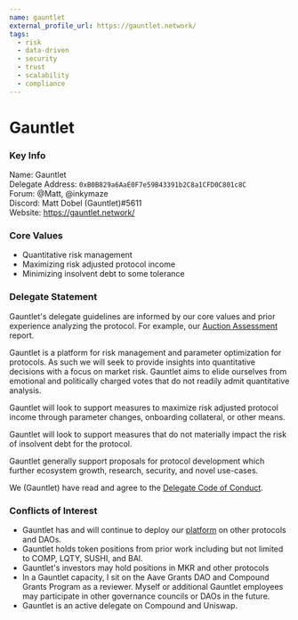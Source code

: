 ```yaml
---
name: gauntlet
external_profile_url: https://gauntlet.network/
tags:
  - risk
  - data-driven
  - security
  - trust
  - scalability
  - compliance
---
```


# Gauntlet

### Key Info

Name: Gauntlet  
Delegate Address: `0xB0B829a6AaE0F7e59B43391b2C8a1CFD0C801c8C`  
Forum: @Matt, @inkymaze  
Discord: Matt Dobel (Gauntlet)#5611  
Website: https://gauntlet.network/  


### Core Values

- Quantitative risk management
- Maximizing risk adjusted protocol income 
- Minimizing insolvent debt to some tolerance

### Delegate Statement

Gauntlet's delegate guidelines are informed by our core values and prior experience analyzing the protocol. For example, our [Auction Assessment](https://maker-report.gauntlet.network/) report.

Gauntlet is a platform for risk management and parameter optimization for protocols. As such we will seek to provide insights into quantitative decisions with a focus on market risk. Gauntlet aims to elide ourselves from emotional and politically charged votes that do not readily admit quantitative analysis.

Gauntlet will look to support measures to maximize risk adjusted protocol income through parameter changes, onboarding collateral, or other means. 

Gauntlet will look to support measures that do not materially impact the risk of insolvent debt for the protocol. 

Gauntlet generally support proposals for protocol development which further ecosystem growth, research, security, and novel use-cases.

We (Gauntlet) have read and agree to the [Delegate Code of Conduct](https://forum.makerdao.com/t/recognised-delegate-code-of-conduct/9384).

### Conflicts of Interest


- Gauntlet has and will continue to deploy our [platform](https://gauntlet.network/platform/) on other protocols and DAOs.
- Gauntlet holds token positions from prior work including but not limited to COMP, LQTY, SUSHI, and BAl.
- Gauntlet's investors may hold positions in MKR and other protocols
- In a Gauntlet capacity, I sit on the Aave Grants DAO and Compound Grants Program as a reviewer. Myself or additional Gauntlet employees may participate in other governance councils or DAOs in the future. 
- Gauntlet is an active delegate on Compound and Uniswap.
